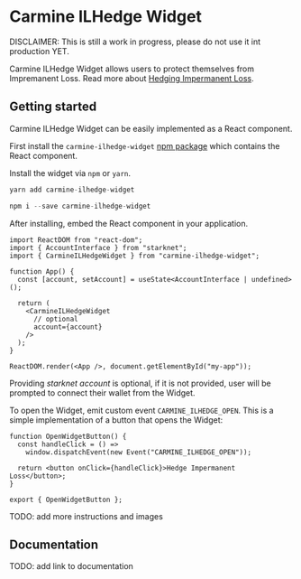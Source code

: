 # Carmine ILHedge Widget

DISCLAIMER: This is still a work in progress, please do not use it int production YET.

Carmine ILHedge Widget allows users to protect themselves from Impremanent Loss. Read more about [Hedging Impermanent Loss](https://medium.com/@carminefinanceinfo/hedging-impermanent-loss-part-1-52c51846f3da).

## Getting started

Carmine ILHedge Widget can be easily implemented as a React component.

First install the `carmine-ilhedge-widget` [npm package]() which contains the React component.

Install the widget via `npm` or `yarn`.

```js
yarn add carmine-ilhedge-widget
```

```js
npm i --save carmine-ilhedge-widget
```

After installing, embed the React component in your application.

```tsx
import ReactDOM from "react-dom";
import { AccountInterface } from "starknet";
import { CarmineILHedgeWidget } from "carmine-ilhedge-widget";

function App() {
  const [account, setAccount] = useState<AccountInterface | undefined>();

  return (
    <CarmineILHedgeWidget
      // optional
      account={account}
    />
  );
}

ReactDOM.render(<App />, document.getElementById("my-app"));
```

Providing _starknet account_ is optional, if it is not provided, user will be prompted to connect their wallet from the Widget.

To open the Widget, emit custom event `CARMINE_ILHEDGE_OPEN`. This is a simple implementation of a button that opens the Widget:

```tsx
function OpenWidgetButton() {
  const handleClick = () =>
    window.dispatchEvent(new Event("CARMINE_ILHEDGE_OPEN"));

  return <button onClick={handleClick}>Hedge Impermanent Loss</button>;
}

export { OpenWidgetButton };
```

TODO: add more instructions and images

## Documentation

TODO: add link to documentation
